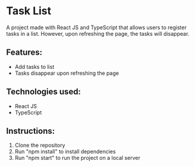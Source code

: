 <!DOCTYPE html>
<html>
<head>
  <meta charset="UTF-8">
  <title>Project Readme - Task List</title>
</head>
<body>
  <h1>Task List</h1>
  <p>A project made with React JS and TypeScript that allows users to register tasks in a list. However, upon refreshing the page, the tasks will disappear.</p>
  <h2>Features:</h2>
  <ul>
    <li>Add tasks to list</li>
    <li>Tasks disappear upon refreshing the page</li>
  </ul>
  <h2>Technologies used:</h2>
  <ul>
    <li>React JS</li>
    <li>TypeScript</li>
  </ul>
  <h2>Instructions:</h2>
  <ol>
    <li>Clone the repository</li>
    <li>Run "npm install" to install dependencies</li>
    <li>Run "npm start" to run the project on a local server</li>
  </ol>
</body>
</html>